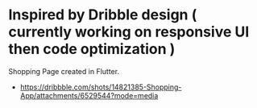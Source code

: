 # Inspired by Dribble design ( currently working on responsive UI then code optimization )
Shopping Page created in Flutter. 

- https://dribbble.com/shots/14821385-Shopping-App/attachments/6529544?mode=media
